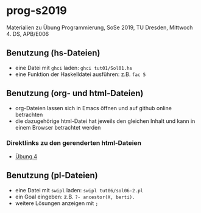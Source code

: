 # prog-s2019
Materialien zu Übung Programmierung, SoSe 2019, TU Dresden, Mittwoch 4. DS, APB/E006

## Benutzung (hs-Dateien)
* eine Datei mit ``ghci`` laden: ``ghci tut01/Sol01.hs``
* eine Funktion der Haskelldatei ausführen: z.B. ``fac 5``

## Benutzung (org- und html-Dateien)
* org-Dateien lassen sich in Emacs öffnen und auf github online betrachten
* die dazugehörige html-Datei hat jeweils den gleichen Inhalt und kann in einem Browser betrachtet werden

### Direktlinks zu den gerenderten html-Dateien
* [Übung 4](http://htmlpreview.github.io/?https://github.com/denki/prog-w2019/blob/master/tut04/sol04.html)

## Benutzung (pl-Dateien)
* eine Datei mit ``swipl`` laden: ``swipl tut06/sol06-2.pl``
* ein Goal eingeben: z.B. ``?- ancestor(X, berti).``
* weitere Lösungen anzeigen mit ``;``
